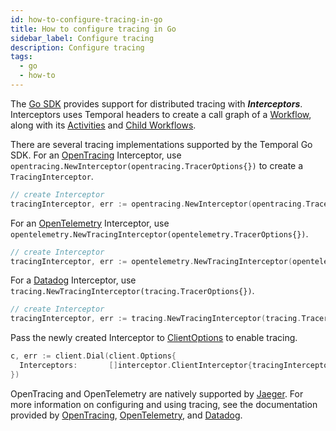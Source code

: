 ```yaml
---
id: how-to-configure-tracing-in-go
title: How to configure tracing in Go
sidebar_label: Configure tracing
description: Configure tracing
tags:
  - go
  - how-to
---
```


The [Go SDK](https://github.com/temporalio/sdk-go) provides support for distributed tracing with **_Interceptors_**.
Interceptors uses Temporal headers to create a call graph of a [Workflow](/concepts/what-is-a-workflow), along with its [Activities](/concepts/what-is-an-activity) and [Child Workflows](/concepts/what-is-a-child-workflow-execution).

There are several tracing implementations supported by the Temporal Go SDK.
For an [OpenTracing](https://pkg.go.dev/go.temporal.io/sdk/contrib/opentracing) Interceptor, use `opentracing.NewInterceptor(opentracing.TracerOptions{})` to create a `TracingInterceptor`.

```go
// create Interceptor
tracingInterceptor, err := opentracing.NewInterceptor(opentracing.TracerOptions{})
```

For an [OpenTelemetry](https://pkg.go.dev/go.temporal.io/sdk/contrib/opentelemetry) Interceptor, use `opentelemetry.NewTracingInterceptor(opentelemetry.TracerOptions{})`.

```go
// create Interceptor
tracingInterceptor, err := opentelemetry.NewTracingInterceptor(opentelemetry.TracerOptions{})
```

For a [Datadog](https://pkg.go.dev/go.temporal.io/sdk/contrib/datadog/tracing) Interceptor, use `tracing.NewTracingInterceptor(tracing.TracerOptions{})`.

```go
// create Interceptor
tracingInterceptor, err := tracing.NewTracingInterceptor(tracing.TracerOptions{})
```

Pass the newly created Interceptor to [ClientOptions](https://pkg.go.dev/go.temporal.io/sdk/internal#ClientOptions) to enable tracing.

```go
c, err := client.Dial(client.Options{
  Interceptors:       []interceptor.ClientInterceptor{tracingInterceptor},
})
```

OpenTracing and OpenTelemetry are natively supported by [Jaeger](https://www.jaegertracing.io/docs/1.46/features/#native-support-for-opentracing-and-opentelemetry).
For more information on configuring and using tracing, see the documentation provided by [OpenTracing](https://opentracing.io), [OpenTelemetry](https://opentelemetry.io/), and [Datadog](https://docs.datadoghq.com/tracing/).
